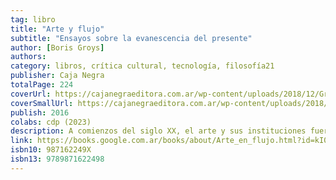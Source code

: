 ```yaml
---
tag: libro
title: "Arte y flujo"
subtitle: "Ensayos sobre la evanescencia del presente"
author: [Boris Groys]
authors: 
category: libros, crítica cultural, tecnología, filosofía21
publisher: Caja Negra
totalPage: 224
coverUrl: https://cajanegraeditora.com.ar/wp-content/uploads/2018/12/Groys_2_alta-1.jpg
coverSmallUrl: https://cajanegraeditora.com.ar/wp-content/uploads/2018/12/Groys_2_alta-1.jpg
publish: 2016
colabs: cdp (2023)
description: A comienzos del siglo XX, el arte y sus instituciones fueron sometidos a la crítica de un nuevo espíritu democrático e igualitario. El suprematismo de Malévich, el futurismo de Marinetti y el trabajo de los artistas de la Bauhaus desacreditaron tanto la noción de la obra de arte como objeto sagrado, como la función preservativa de los museos y las promesas de eternidad materialista que estos auguraban. En términos de Boris Groys, esto sentó las bases para el desarrollo de un realismo directo. Un arte sin producto, que no produce objetos sino prácticas destinadas a no sobrevivir, como las performances, las instalaciones y el arte relacional. Con ello, se cumple uno de los objetivos más radicales de las vanguardias. El arte abandona su distinción y sus privilegios, y se entrega a la corriente del tiempo, a la disolución que pesa sobre el flujo de todas las fuerzas materiales. En continuidad con las líneas de reflexión abiertas en _Volverse público_, Groys examina en estos ensayos con sutileza la intensificación de estos procesos en el contexto de la migración masiva de las prácticas y las instituciones culturales a Internet, donde el impulso inicial de las vanguardias históricas pareciera encontrar su culminación. En el ámbito de la Web, podría decirse que no hay arte sino información sobre arte, que opera en el mismo espacio que la estrategia militar, el negocio turístico y los flujos de capital, como una más entre todas las cosas de este mundo, como una entre tantas señales evanescentes de un presente transitorio.
link: https://books.google.com.ar/books/about/Arte_en_flujo.html?id=kI0QtAEACAAJ&redir_esc=y
isbn10: 987162249X
isbn13: 9789871622498
---
```


